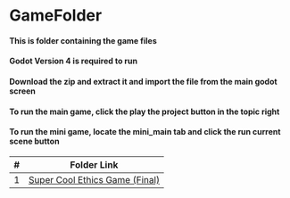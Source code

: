 # GameFolder
#### This is folder containing the game files
#### Godot Version 4 is required to run
#### Download the zip and extract it and import the file from the main godot screen
#### To run the main game, click the play the project button in the topic right 
#### To run the mini game, locate the mini_main tab and click the run current scene button


|   #   | Folder Link                            | 
| :---: | -------------------------------------- | 
|   1   | [Super Cool Ethics Game (Final)](https://github.com/bglawson1001/SpearWorks-SE-Project/blob/main/GameFolder/Super_Cool_Ethics_Game%20(Final%20Version).zip) |
